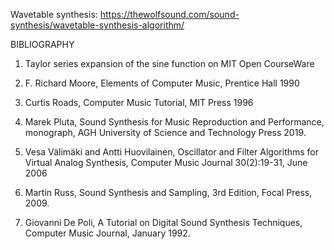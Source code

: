 Wavetable synthesis: https://thewolfsound.com/sound-synthesis/wavetable-synthesis-algorithm/

BIBLIOGRAPHY

1. Taylor series expansion of the sine function on MIT Open CourseWare

2. F. Richard Moore, Elements of Computer Music, Prentice Hall 1990

3. Curtis Roads, Computer Music Tutorial, MIT Press 1996

4. Marek Pluta, Sound Synthesis for Music Reproduction and Performance, monograph, AGH University of Science and Technology Press 2019.

5. Vesa Välimäki and Antti Huovilainen, Oscillator and Filter Algorithms for Virtual Analog Synthesis, Computer Music Journal 30(2):19-31, June 2006

6. Martin Russ, Sound Synthesis and Sampling, 3rd Edition, Focal Press, 2009.

7. Giovanni De Poli, A Tutorial on Digital Sound Synthesis Techniques, Computer Music Journal, January 1992.
